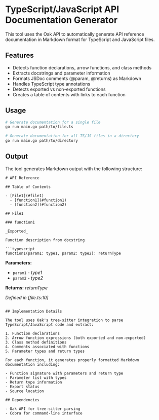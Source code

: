 # TypeScript/JavaScript API Documentation Generator

This tool uses the Oak API to automatically generate API reference documentation in Markdown format for TypeScript and JavaScript files.

## Features

- Detects function declarations, arrow functions, and class methods
- Extracts docstrings and parameter information
- Formats JSDoc comments (@param, @returns) as Markdown
- Handles TypeScript type annotations
- Detects exported vs non-exported functions
- Creates a table of contents with links to each function

## Usage

```bash
# Generate documentation for a single file
go run main.go path/to/file.ts

# Generate documentation for all TS/JS files in a directory
go run main.go path/to/directory
```

## Output

The tool generates Markdown output with the following structure:

```
# API Reference

## Table of Contents

- [File1](#file1)
  - [function1](#function1)
  - [function2](#function2)

## File1

### function1

_Exported_

Function description from docstring

```typescript
function1(param1: type1, param2: type2): returnType
```

**Parameters:**

- `param1` - _type1_
- `param2` - _type2_

**Returns:** _returnType_

_Defined in [file.ts:10]_
```

## Implementation Details

The tool uses Oak's tree-sitter integration to parse TypeScript/JavaScript code and extract:

1. Function declarations
2. Arrow function expressions (both exported and non-exported)
3. Class method definitions
4. Comments associated with functions
5. Parameter types and return types

For each function, it generates properly formatted Markdown documentation including:

- Function signature with parameters and return type
- Parameter list with types
- Return type information
- Export status
- Source location

## Dependencies

- Oak API for tree-sitter parsing
- Cobra for command-line interface
